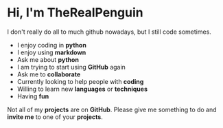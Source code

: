 # Hi, I'm TheRealPenguin

I don't really do all to much github nowadays, but I still code sometimes.

- I enjoy coding in __python__
- I enjoy using __markdown__
- Ask me about __python__
- I am trying to start using __GitHub__ again
- Ask me to __collaborate__
- Currently looking to help people with __coding__
- Willing to learn new __languages__ or __techniques__
- Having __fun__

Not all of my __projects__ are on __GitHub__. Please give me something to do and __invite me__ to one of your __projects__.

